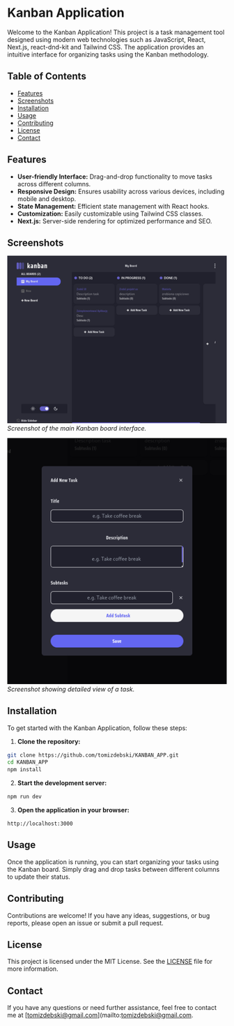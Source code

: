 # Kanban Application

Welcome to the Kanban Application! This project is a task management tool designed using modern web technologies such as JavaScript, React, Next.js, react-dnd-kit and Tailwind CSS. The application provides an intuitive interface for organizing tasks using the Kanban methodology.

## Table of Contents

- [Features](#features)
- [Screenshots](#screenshots)
- [Installation](#installation)
- [Usage](#usage)
- [Contributing](#contributing)
- [License](#license)
- [Contact](#contact)

## Features

- **User-friendly Interface:** Drag-and-drop functionality to move tasks across different columns.
- **Responsive Design:** Ensures usability across various devices, including mobile and desktop.
- **State Management:** Efficient state management with React hooks.
- **Customization:** Easily customizable using Tailwind CSS classes.
- **Next.js:** Server-side rendering for optimized performance and SEO.

## Screenshots

![Kanban Board Desktop](/public/desktop_view.png)
_Screenshot of the main Kanban board interface._

![Task Details](/public/task_detail.png)
_Screenshot showing detailed view of a task._

## Installation

To get started with the Kanban Application, follow these steps:

1. **Clone the repository:**

```bash
git clone https://github.com/tomizdebski/KANBAN_APP.git
cd KANBAN_APP
npm install

```

2. **Start the development server:**

```bash
npm run dev
```

3. **Open the application in your browser:**

```
http://localhost:3000
```

## Usage

Once the application is running, you can start organizing your tasks using the Kanban board. Simply drag and drop tasks between different columns to update their status.

## Contributing

Contributions are welcome! If you have any ideas, suggestions, or bug reports, please open an issue or submit a pull request.

## License

This project is licensed under the MIT License. See the [LICENSE](LICENSE) file for more information.

## Contact

If you have any questions or need further assistance, feel free to contact me at [tomizdebski@gmail.com](mailto:tomizdebski@gmail.com.

```

```
